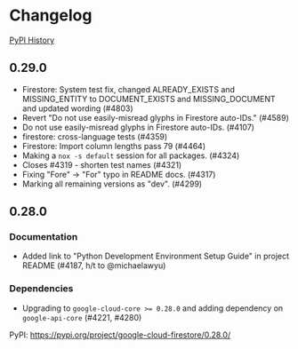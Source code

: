 # Changelog

[PyPI History][1]

[1]: https://pypi.org/project/google-cloud-firestore/#history

## 0.29.0

- Firestore: System test fix, changed ALREADY_EXISTS and MISSING_ENTITY to DOCUMENT_EXISTS and MISSING_DOCUMENT and updated wording (#4803)
- Revert "Do not use easily-misread glyphs in Firestore auto-IDs." (#4589)
- Do not use easily-misread glyphs in Firestore auto-IDs. (#4107)
- firestore: cross-language tests (#4359)
- Firestore: Import column lengths pass 79 (#4464)
- Making a `nox -s default` session for all packages. (#4324)
- Closes #4319 - shorten test names (#4321)
- Fixing "Fore" -> "For" typo in README docs. (#4317)
- Marking all remaining versions as "dev". (#4299)

## 0.28.0

### Documentation

- Added link to "Python Development Environment Setup Guide" in
  project README (#4187, h/t to @michaelawyu)

### Dependencies

- Upgrading to `google-cloud-core >= 0.28.0` and adding dependency
  on `google-api-core` (#4221, #4280)

PyPI: https://pypi.org/project/google-cloud-firestore/0.28.0/
